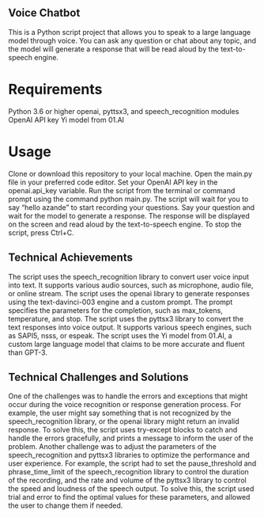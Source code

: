 ## Voice Chatbot

This is a Python script project that allows you to speak to a large language model through voice. You can ask any question or chat about any topic, and the model will generate a response that will be read aloud by the text-to-speech engine.

# Requirements

Python 3.6 or higher
openai, pyttsx3, and speech_recognition modules
OpenAI API key
Yi model from 01.AI

# Usage

Clone or download this repository to your local machine.
Open the main.py file in your preferred code editor.
Set your OpenAI API key in the openai.api_key variable.
Run the script from the terminal or command prompt using the command python main.py.
The script will wait for you to say “hello azande” to start recording your questions.
Say your question and wait for the model to generate a response.
The response will be displayed on the screen and read aloud by the text-to-speech engine.
To stop the script, press Ctrl+C.

## Technical Achievements

The script uses the speech_recognition library to convert user voice input into text. It supports various audio sources, such as microphone, audio file, or online stream.
The script uses the openai library to generate responses using the text-davinci-003 engine and a custom prompt. The prompt specifies the parameters for the completion, such as max_tokens, temperature, and stop.
The script uses the pyttsx3 library to convert the text responses into voice output. It supports various speech engines, such as SAPI5, nsss, or espeak.
The script uses the Yi model from 01.AI, a custom large language model that claims to be more accurate and fluent than GPT-3.

## Technical Challenges and Solutions

One of the challenges was to handle the errors and exceptions that might occur during the voice recognition or response generation process. For example, the user might say something that is not recognized by the speech_recognition library, or the openai library might return an invalid response. To solve this, the script uses try-except blocks to catch and handle the errors gracefully, and prints a message to inform the user of the problem.
Another challenge was to adjust the parameters of the speech_recognition and pyttsx3 libraries to optimize the performance and user experience. For example, the script had to set the pause_threshold and phrase_time_limit of the speech_recognition library to control the duration of the recording, and the rate and volume of the pyttsx3 library to control the speed and loudness of the speech output. To solve this, the script used trial and error to find the optimal values for these parameters, and allowed the user to change them if needed.
